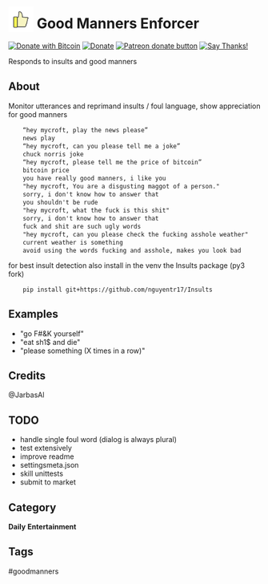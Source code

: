 
# <img src='goodmanner.png' width='50' height='50' style='vertical-align:bottom'/> Good Manners Enforcer

[![Donate with Bitcoin](https://en.cryptobadges.io/badge/micro/1QJNhKM8tVv62XSUrST2vnaMXh5ADSyYP8)](https://en.cryptobadges.io/donate/1QJNhKM8tVv62XSUrST2vnaMXh5ADSyYP8)
[![Donate](https://img.shields.io/badge/Donate-PayPal-green.svg)](https://paypal.me/jarbasai)
<span class="badge-patreon"><a href="https://www.patreon.com/jarbasAI" title="Donate to this project using Patreon"><img src="https://img.shields.io/badge/patreon-donate-yellow.svg" alt="Patreon donate button" /></a></span>
[![Say Thanks!](https://img.shields.io/badge/Say%20Thanks-!-1EAEDB.svg)](https://saythanks.io/to/JarbasAl)

Responds to insults and good manners


## About
Monitor utterances and reprimand insults / foul language, show appreciation for good manners

        “hey mycroft, play the news please”
        news play
        “hey mycroft, can you please tell me a joke”
        chuck norris joke
        “hey mycroft, please tell me the price of bitcoin”
        bitcoin price
        you have really good manners, i like you
        "hey mycroft, You are a disgusting maggot of a person."
        sorry, i don't know how to answer that
        you shouldn't be rude
        "hey mycroft, what the fuck is this shit"
        sorry, i don't know how to answer that
        fuck and shit are such ugly words
        "hey mycroft, can you please check the fucking asshole weather"
        current weather is something
        avoid using the words fucking and asshole, makes you look bad

for best insult detection also install in the venv the Insults package (py3 fork)

        pip install git+https://github.com/nguyentr17/Insults

## Examples
* "go F#&K yourself"
* "eat sh1$ and die"
* "please something (X times in a row)"

## Credits
@JarbasAl

## TODO

* handle single foul word (dialog is always plural)
* test extensively
* improve readme
* settingsmeta.json
* skill unittests
* submit to market


## Category
**Daily**
**Entertainment**

## Tags
#goodmanners
